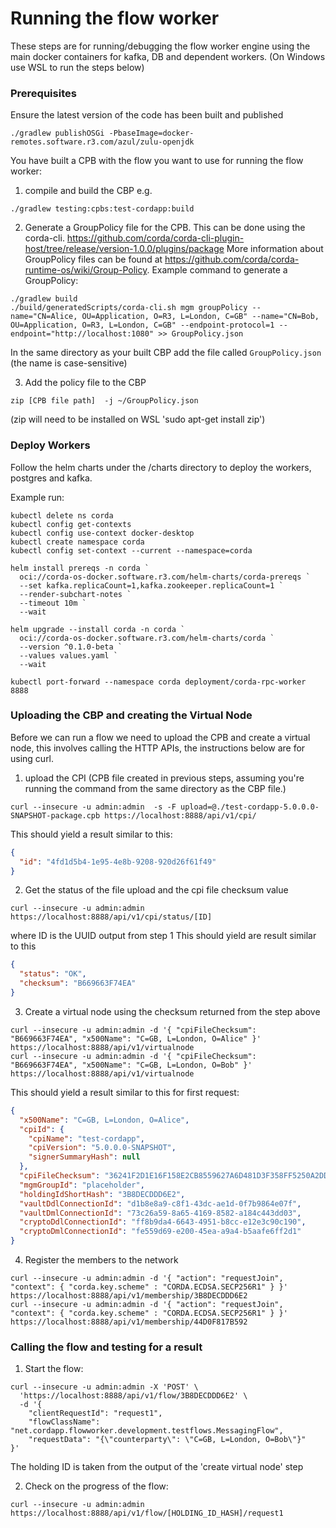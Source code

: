 # Running the flow worker

These steps are for running/debugging the flow worker engine using the main docker containers for kafka, DB and
dependent workers.
(On Windows use WSL to run the steps below)

### Prerequisites

Ensure the latest version of the code has been built and published

```shell
./gradlew publishOSGi -PbaseImage=docker-remotes.software.r3.com/azul/zulu-openjdk
```

You have built a CPB with the flow you want to use for running the flow worker:

1) compile and build the CBP e.g.

```shell
./gradlew testing:cpbs:test-cordapp:build
```

2) Generate a GroupPolicy file for the CPB. This can be done using the
   corda-cli.  https://github.com/corda/corda-cli-plugin-host/tree/release/version-1.0.0/plugins/package
   More information about GroupPolicy files can be found at https://github.com/corda/corda-runtime-os/wiki/Group-Policy.
   Example command to generate a GroupPolicy:

```shell
./gradlew build
./build/generatedScripts/corda-cli.sh mgm groupPolicy --name="CN=Alice, OU=Application, O=R3, L=London, C=GB" --name="CN=Bob, OU=Application, O=R3, L=London, C=GB" --endpoint-protocol=1 --endpoint="http://localhost:1080" >> GroupPolicy.json
```  

In the same directory as your built CBP add the file called ```GroupPolicy.json``` (the name is case-sensitive)

3) Add the policy file to the CBP

```shell
zip [CPB file path]  -j ~/GroupPolicy.json
```

(zip will need to be installed on WSL 'sudo apt-get install zip')

### Deploy Workers

Follow the helm charts under the /charts directory to deploy the workers, postgres and kafka.

Example run:

```shell
kubectl delete ns corda
kubectl config get-contexts
kubectl config use-context docker-desktop
kubectl create namespace corda
kubectl config set-context --current --namespace=corda

helm install prereqs -n corda `
  oci://corda-os-docker.software.r3.com/helm-charts/corda-prereqs `
  --set kafka.replicaCount=1,kafka.zookeeper.replicaCount=1 `
  --render-subchart-notes `
  --timeout 10m `
  --wait

helm upgrade --install corda -n corda `
  oci://corda-os-docker.software.r3.com/helm-charts/corda `
  --version ^0.1.0-beta `
  --values values.yaml `
  --wait

kubectl port-forward --namespace corda deployment/corda-rpc-worker 8888
```

### Uploading the CBP and creating the Virtual Node

Before we can run a flow we need to upload the CPB and create a virtual node, this involves calling the HTTP APIs, the
instructions below are for using curl.

1) upload the CPI (CPB file created in previous steps, assuming you're running the command from the same directory as
   the CBP file.)

```shell
curl --insecure -u admin:admin  -s -F upload=@./test-cordapp-5.0.0.0-SNAPSHOT-package.cpb https://localhost:8888/api/v1/cpi/

```

This should yield a result similar to this:

```json
{
  "id": "4fd1d5b4-1e95-4e8b-9208-920d26f61f49"
}
```

2) Get the status of the file upload and the cpi file checksum value

```shell
curl --insecure -u admin:admin  https://localhost:8888/api/v1/cpi/status/[ID]
```

where ID is the UUID output from step 1
This should yield are result similar to this

```json
{
  "status": "OK",
  "checksum": "B669663F74EA"
}
```

3) Create a virtual node using the checksum returned from the step above

```shell
curl --insecure -u admin:admin -d '{ "cpiFileChecksum": "B669663F74EA", "x500Name": "C=GB, L=London, O=Alice" }' https://localhost:8888/api/v1/virtualnode
curl --insecure -u admin:admin -d '{ "cpiFileChecksum": "B669663F74EA", "x500Name": "C=GB, L=London, O=Bob" }' https://localhost:8888/api/v1/virtualnode
```

This should yield a result similar to this for first request:

```json
{
  "x500Name": "C=GB, L=London, O=Alice",
  "cpiId": {
    "cpiName": "test-cordapp",
    "cpiVersion": "5.0.0.0-SNAPSHOT",
    "signerSummaryHash": null
  },
  "cpiFileChecksum": "36241F2D1E16F158E2CB8559627A6D481D3F358FF5250A2DDF933CF2D454C10E",
  "mgmGroupId": "placeholder",
  "holdingIdShortHash": "3B8DECDDD6E2",
  "vaultDdlConnectionId": "d1b8e8a9-c8f1-43dc-ae1d-0f7b9864e07f",
  "vaultDmlConnectionId": "73c26a59-8a65-4169-8582-a184c443dd03",
  "cryptoDdlConnectionId": "ff8b9da4-6643-4951-b8cc-e12e3c90c190",
  "cryptoDmlConnectionId": "fe559d69-e200-45ea-a9a4-b5aafe6ff2d1"
}
```

4) Register the members to the network

```shell
curl --insecure -u admin:admin -d '{ "action": "requestJoin",  "context": { "corda.key.scheme" : "CORDA.ECDSA.SECP256R1" } }' https://localhost:8888/api/v1/membership/3B8DECDDD6E2
curl --insecure -u admin:admin -d '{ "action": "requestJoin",  "context": { "corda.key.scheme" : "CORDA.ECDSA.SECP256R1" } }' https://localhost:8888/api/v1/membership/44D0F817B592
```

### Calling the flow and testing for a result

1) Start the flow:

```shell
curl --insecure -u admin:admin -X 'POST' \
  'https://localhost:8888/api/v1/flow/3B8DECDDD6E2' \
  -d '{
    "clientRequestId": "request1",
    "flowClassName": "net.cordapp.flowworker.development.testflows.MessagingFlow",
    "requestData": "{\"counterparty\": \"C=GB, L=London, O=Bob\"}"
}'
```

The holding ID is taken from the output of the 'create virtual node' step

2) Check on the progress of the flow:

```shell
curl --insecure -u admin:admin https://localhost:8888/api/v1/flow/[HOLDING_ID_HASH]/request1
```
